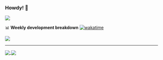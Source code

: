 ### Howdy! 👋

<!-- Welcome to my github repo 👨‍🚀  [![github](https://img.shields.io/github/followers/nykabhishek?logo=github&style=plastic)](https://github.com/nykabhishek?tab=followers) -->

<!-- Reference: https://github.com/anuraghazra/github-readme-stats -->

<a href="https://github.com/nykabhishek/">
  <img align="center" src="https://github-readme-stats.vercel.app/api?username=nykabhishek&count_private=true&show_icons=true&hide=contribs" />
</a>

📊 **Weekly development breakdown**  [![wakatime](https://wakatime.com/badge/user/584b4082-b74c-420b-9379-7db920c9017e.svg?style=plastic)](https://wakatime.com/@584b4082-b74c-420b-9379-7db920c9017e)

<a href="https://github.com/nykabhishek">
  <img align="center" src="https://github-readme-stats.vercel.app/api/wakatime?username=nykabhishek&layout=compact" />
</a>

-------

<!-- <a href="https://github.com/nykabhishek/awesome-ai-ml-cheatsheet">
  <img align="center" src="https://github-readme-stats.vercel.app/api/pin/?username=nykabhishek&repo=awesome-ai-ml-cheatsheet" />
</a>
<a href="https://github.com/nykabhishek/coursera-self_driving_cars_specialization">
  <img align="center" src="https://github-readme-stats.vercel.app/api/pin/?username=nykabhishek&repo=coursera-self_driving_cars_specialization" />
</a> -->

<a href="https://github.com/nykabhishek/SLAM-UrbanNav-Dataset">
  <img align="center" src="https://github-readme-stats.vercel.app/api/pin/?username=nykabhishek&repo=SLAM-UrbanNav-Dataset" />
</a>
<a href="https://github.com/nykabhishek/rosbot-multi-agent-SLAM">
  <img align="center" src="https://github-readme-stats.vercel.app/api/pin/?username=nykabhishek&repo=rosbot-multi-agent-SLAM" />
</a>



<!-- [![Readme Card](https://github-readme-stats.vercel.app/api/pin/?username=nykabhishek&repo=leetcode-solutions)](https://github.com/nykabhishek/leetcode-solutions) -->



<!--
**nykabhishek/nykabhishek** is a ✨ _special_ ✨ repository because its `README.md` (this file) appears on your GitHub profile.

Here are some ideas to get you started:

- 🔭 I’m currently working on ...
- 🌱 I’m currently learning ...
- 👯 I’m looking to collaborate on ...
- 🤔 I’m looking for help with ...
- 💬 Ask me about ...
- 📫 How to reach me: ...
- 😄 Pronouns: ...
- ⚡ Fun fact: ...
-->
